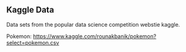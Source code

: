 ## Kaggle Data 

Data sets from the popular data science competition webstie kaggle. 

Pokemon: 
https://www.kaggle.com/rounakbanik/pokemon?select=pokemon.csv


